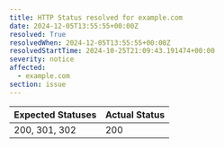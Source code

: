 ```yaml
---
title: HTTP Status resolved for example.com
date: 2024-12-05T13:55:55+00:00Z
resolved: True
resolvedWhen: 2024-12-05T13:55:55+00:00Z
resolvedStartTime: 2024-10-25T21:09:43.191474+00:00
severity: notice
affected:
  - example.com
section: issue
---
```


| Expected Statuses | Actual Status  |
|-------------------|----------------|
| 200, 301, 302 | 200 |

